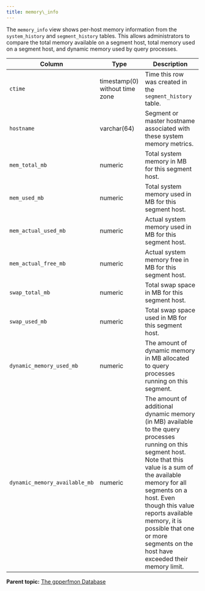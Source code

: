 ```yaml
---
title: memory\_info 
---
```


The `memory_info` view shows per-host memory information from the `system_history` and `segment_history` tables. This allows administrators to compare the total memory available on a segment host, total memory used on a segment host, and dynamic memory used by query processes.

|Column|Type|Description|
|------|----|-----------|
|`ctime`|timestamp\(0\) without time zone|Time this row was created in the `segment_history` table.|
|`hostname`|varchar\(64\)|Segment or master hostname associated with these system memory metrics.|
|`mem_total_mb`|numeric|Total system memory in MB for this segment host.|
|`mem_used_mb`|numeric|Total system memory used in MB for this segment host.|
|`mem_actual_used_mb`|numeric|Actual system memory used in MB for this segment host.|
|`mem_actual_free_mb`|numeric|Actual system memory free in MB for this segment host.|
|`swap_total_mb`|numeric|Total swap space in MB for this segment host.|
|`swap_used_mb`|numeric|Total swap space used in MB for this segment host.|
|`dynamic_memory_used_mb`|numeric|The amount of dynamic memory in MB allocated to query processes running on this segment.|
|`dynamic_memory_available_mb`|numeric|The amount of additional dynamic memory \(in MB\) available to the query processes running on this segment host. Note that this value is a sum of the available memory for all segments on a host. Even though this value reports available memory, it is possible that one or more segments on the host have exceeded their memory limit.|

**Parent topic:** [The gpperfmon Database](../gpperfmon/dbref.html)

